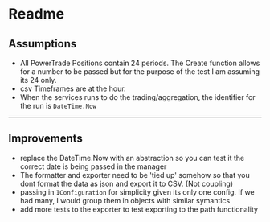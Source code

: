 ﻿# Readme

## Assumptions
- All PowerTrade Positions contain 24 periods. The Create function allows for a number to be passed but for the purpose of the test I am assuming its 24 only. 
- csv Timeframes are at the hour.
- When the services runs to do the trading/aggregation, the identifier for the run is `DateTime.Now`

---
## Improvements

- replace the DateTime.Now with an abstraction so you can test it the correct date is being passed in the manager
- The formatter and exporter need to be 'tied up' somehow so that you dont format the data as json and export it to CSV. (Not coupling) 
- passing in `IConfiguration` for simplicity given its only one config. If we had many, I would group them in objects with similar symantics 
- add more tests to the exporter to test exporting to the path functionality